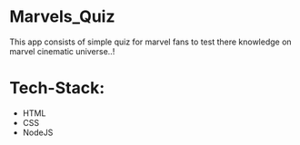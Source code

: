 # Marvels_Quiz
This app consists of simple quiz for marvel fans to test there knowledge on marvel cinematic universe..!


# Tech-Stack:
- HTML
- CSS
- NodeJS
